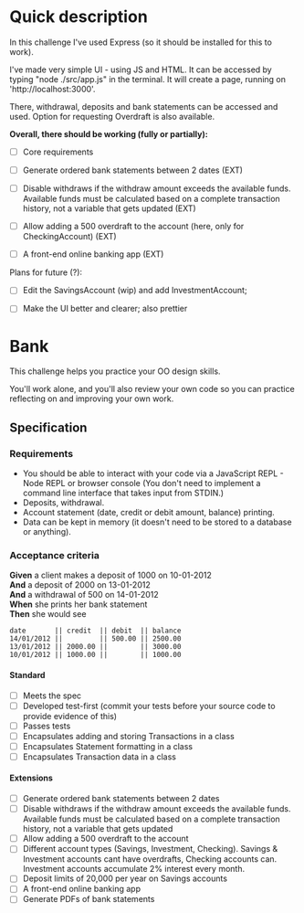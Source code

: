# Quick description

In this challenge I've used Express (so it should be installed for this to work).

I've made very simple UI - using JS and HTML. It can be accessed by typing "node ./src/app.js" in the terminal. It will create a page, running on 'http://localhost:3000'.

There, withdrawal, deposits and bank statements can be accessed and used. Option for requesting Overdraft is also available.

**Overall, there should be working (fully or partially):**

- [ ] Core requirements
- [ ] Generate ordered bank statements between 2 dates (EXT)
- [ ] Disable withdraws if the withdraw amount exceeds the available funds. Available funds must be calculated based on a complete transaction history, not a variable that gets updated (EXT)
- [ ] Allow adding a 500 overdraft to the account (here, only for CheckingAccount) (EXT)
- [ ] A front-end online banking app (EXT)


Plans for future (?):

- [ ] Edit the SavingsAccount (wip) and add InvestmentAccount;
- [ ] Make the UI better and clearer; also prettier




# Bank

This challenge helps you practice your OO design skills.

You'll work alone, and you'll also review your own code so you can practice reflecting on and improving your own work.

## Specification

### Requirements

* You should be able to interact with your code via a JavaScript REPL - Node REPL or browser console  (You don't need to implement a command line interface that takes input from STDIN.)
* Deposits, withdrawal.
* Account statement (date, credit or debit amount, balance) printing.
* Data can be kept in memory (it doesn't need to be stored to a database or anything).

### Acceptance criteria

**Given** a client makes a deposit of 1000 on 10-01-2012  
**And** a deposit of 2000 on 13-01-2012  
**And** a withdrawal of 500 on 14-01-2012  
**When** she prints her bank statement  
**Then** she would see

```
date       || credit  || debit  || balance
14/01/2012 ||         || 500.00 || 2500.00
13/01/2012 || 2000.00 ||        || 3000.00
10/01/2012 || 1000.00 ||        || 1000.00
```


#### Standard
- [ ] Meets the spec
- [ ] Developed test-first (commit your tests before your source code to provide evidence of this)
- [ ] Passes tests
- [ ] Encapsulates adding and storing Transactions in a class
- [ ] Encapsulates Statement formatting in a class
- [ ] Encapsulates Transaction data in a class

#### Extensions
- [ ] Generate ordered bank statements between 2 dates
- [ ] Disable withdraws if the withdraw amount exceeds the available funds. Available funds must be calculated based on a complete transaction history, not a variable that gets updated
- [ ] Allow adding a 500 overdraft to the account
- [ ] Different account types (Savings, Investment, Checking). Savings & Investment accounts cant have overdrafts, Checking accounts can. Investment accounts accumulate 2% interest every month.
- [ ] Deposit limits of 20,000 per year on Savings accounts
- [ ] A front-end online banking app
- [ ] Generate PDFs of bank statements
